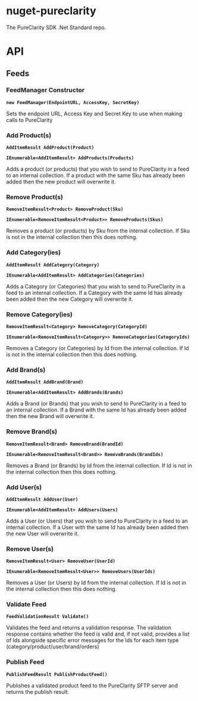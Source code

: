 # nuget-pureclarity
The PureClarity SDK .Net Standard repo.

# API


## Feeds

### FeedManager Constructor

**`new FeedManager(EndpointURL, AccessKey, SecretKey)`**

Sets the endpoint URL, Access Key and Secret Key to use when making calls to PureClarity


### Add Product(s)
 
**`AddItemResult AddProduct(Product)`**

**`IEnumerable<AddItemResult> AddProducts(Products)`**

Adds a product (or products) that you wish to send to PureClarity in a feed to an internal collection. If a product with the same Sku has already been added then the new product will overwrite it.


### Remove Product(s)

**`RemoveItemResult<Product> RemoveProduct(Sku)`**

**`IEnumerable<RemoveItemResult<Product>> RemoveProducts(Skus)`**

Removes a product (or products) by Sku from the internal collection. If Sku is not in the internal collection then this does nothing.


### Add Category(ies)
 
**`AddItemResult AddCategory(Category)`**

**`IEnumerable<AddItemResult> AddCategories(Categories)`**

Adds a Category (or Categories) that you wish to send to PureClarity in a feed to an internal collection. If a Category with the same Id has already been added then the new Category will overwrite it.


### Remove Category(ies)

**`RemoveItemResult<Category> RemoveCategory(CategoryId)`**

**`IEnumerable<RemoveItemResult<Category>> RemoveCategories(CategoryIds)`**

Removes a Category (or Categories) by Id from the internal collection. If Id is not in the internal collection then this does nothing.


### Add Brand(s)

**`AddItemResult AddBrand(Brand)`**

**`IEnumerable<AddItemResult> AddBrands(Brands)`**

Adds a Brand (or Brands) that you wish to send to PureClarity in a feed to an internal collection. If a Brand with the same Id has already been added then the new Brand will overwrite it.

### Remove Brand(s)

**`RemoveItemResult<Brand> RemoveBrand(BrandId)`**

**`IEnumerable<RemoveItemResult<Brand>> RemoveBrands(BrandIds)`**

Removes a Brand (or Brands) by Id from the internal collection. If Id is not in the internal collection then this does nothing.


### Add User(s)

**`AddItemResult AddUser(User)`**

**`IEnumerable<AddItemResult> AddUsers(Users)`**

Adds a User (or Users) that you wish to send to PureClarity in a feed to an internal collection. If a User with the same Id has already been added then the new User will overwrite it.

### Remove User(s)

**`RemoveItemResult<User> RemoveUser(UserId)`**

**`IEnumerable<RemoveItemResult<User>> RemoveUsers(UserIds)`**

Removes a User (or Users) by Id from the internal collection.  If Id is not in the internal collection then this does nothing.


### Validate Feed

**`FeedValidationResult Validate()`**

Validates the feed and returns a validation response. The validation response contains whether the feed is valid and, if not valid, provides a list of Ids alongside specific error messages for the Ids for each item type (category/product/user/brand/orders)

### Publish Feed

**`PublishFeedResult PublishProductFeed()`**

Publishes a validated product feed to the PureClarity SFTP server and returns the publish result.

